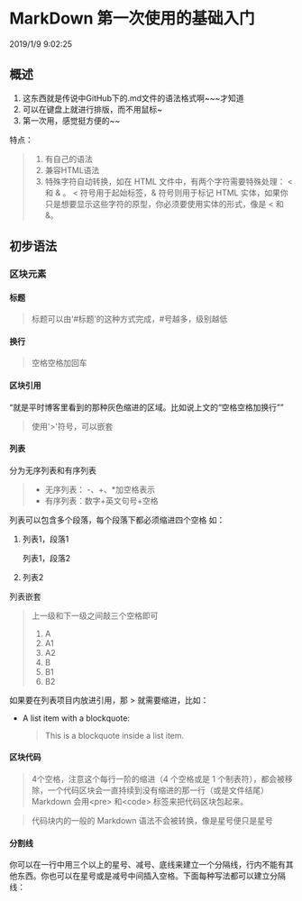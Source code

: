 # MarkDown 第一次使用的基础入门

2019/1/9 9:02:25 

## 概述

1. 这东西就是传说中GitHub下的.md文件的语法格式啊~~~才知道  
2. 可以在键盘上就进行排版，而不用鼠标~  
3. 第一次用，感觉挺方便的~~

特点：	
>1. 有自己的语法
>2. 兼容HTML语法
>3. 特殊字符自动转换，如在 HTML 文件中，有两个字符需要特殊处理： < 和 & 。 < 符号用于起始标签，& 符号则用于标记 HTML 实体，如果你只是想要显示这些字符的原型，你必须要使用实体的形式，像是 &lt; 和 &amp;。

## 初步语法  
### 区块元素
#### 标题
>标题可以由‘#标题’的这种方式完成，#号越多，级别越低  

#### 换行
>空格空格加回车

#### 区块引用
“就是平时博客里看到的那种灰色缩进的区域。比如说上文的“空格空格加换行””
>使用'>'符号，可以嵌套

#### 列表
分为无序列表和有序列表
>- 无序列表： -、+、*加空格表示
>- 有序列表：数字+英文句号+空格  

列表可以包含多个段落，每个段落下都必须缩进四个空格
如：

1.  列表1，段落1

    列表1，段落2

2.  列表2

列表嵌套

>上一级和下一级之间敲三个空格即可
>
>1. A
>   1. A1
>   2. A2
>2. B
>   1. B1
>   2. B2

如果要在列表项目内放进引用，那 > 就需要缩进，比如：

*   A list item with a blockquote:
    > This is a blockquote
    > inside a list item.

#### 区块代码
>4个空格，注意这个每行一阶的缩进（4 个空格或是 1 个制表符），都会被移除，一个代码区块会一直持续到没有缩进的那一行（或是文件结尾）Markdown 会用<pre\> 和<code\> 标签来把代码区块包起来。

>代码块内的一般的 Markdown 语法不会被转换，像是星号便只是星号

#### 分割线
你可以在一行中用三个以上的星号、减号、底线来建立一个分隔线，行内不能有其他东西。你也可以在星号或是减号中间插入空格。下面每种写法都可以建立分隔线：